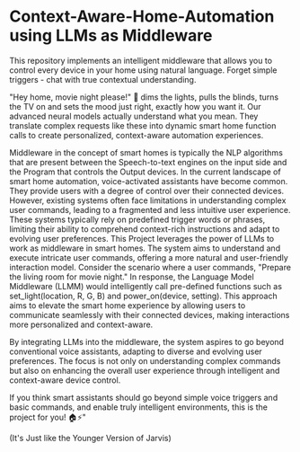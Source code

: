 # Context-Aware-Home-Automation using LLMs as Middleware
This repository implements an intelligent middleware that allows you to control every device in your home using natural language. Forget simple triggers - chat with true contextual understanding.

"Hey home, movie night please!" 🍿 dims the lights, pulls the blinds, turns the TV on and sets the mood just right, exactly how you want it. Our advanced neural models actually understand what you mean. They translate complex requests like these into dynamic smart home function calls to create personalized, context-aware automation experiences.

Middleware in the concept of smart homes is typically the NLP algorithms that are present between the Speech-to-text engines on the input side and the Program that controls the Output devices. In the current landscape of smart home automation, voice-activated assistants have become common. They provide users with a degree of control over their connected devices. However, existing systems often face limitations in understanding complex user commands, leading to a fragmented and less intuitive user experience. These systems typically rely on predefined trigger words or phrases, limiting their ability to comprehend context-rich instructions and adapt to evolving user preferences. This Project leverages the power of LLMs to work as middleware in smart homes. The system aims to understand and execute intricate user commands, offering a more natural and user-friendly interaction model. Consider the scenario where a user commands, "Prepare the living room for movie night." In response, the Language Model Middleware (LLMM) would intelligently call pre-defined functions such as set_light(location, R, G, B) and power_on(device, setting). This approach aims to elevate the smart home experience by allowing users to communicate seamlessly with their connected devices, making interactions more personalized and context-aware.

By integrating LLMs into the middleware, the system aspires to go beyond conventional voice assistants, adapting to diverse and evolving user preferences. The focus is not only on understanding complex commands but also on enhancing the overall user experience through intelligent and context-aware device control.

If you think smart assistants should go beyond simple voice triggers and basic commands, and enable truly intelligent environments, this is the project for you! 🏠⚡️"

(It's Just like the Younger Version of Jarvis)
